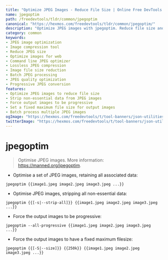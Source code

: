 ```yaml
---
title: "Optimize JPEG Images - Reduce File Size | Online Free DevTools by Hexmos"
name: jpegoptim
path: /freedevtools/tldr/common/jpegoptim
canonical: "https://hexmos.com/freedevtools/tldr/common/jpegoptim/"
description: "Optimize JPEG images with jpegoptim. Reduce file size and improve website performance. Free online tool, no registration required."
category: common
keywords:
- JPEG image optimization
- Image compression tool
- Reduce JPEG size
- Optimize images for web
- Command line JPEG optimizer
- Lossless JPEG compression
- Image file size reduction
- Batch JPEG processing
- JPEG quality optimization
- Progressive JPEG conversion
features:
- Optimize JPEG images to reduce file size
- Strip non-essential data from JPEG images
- Force output images to be progressive
- Set a fixed maximum file size for output images
- Batch process multiple JPEG images
ogImage: "https://hexmos.com/freedevtools/t/tool-banners/json-utilities-banner.png"
twitterImage: "https://hexmos.com/freedevtools/t/tool-banners/json-utilities-banner.png"
---
```


# jpegoptim

> Optimise JPEG images.
> More information: <https://manned.org/jpegoptim>.

- Optimise a set of JPEG images, retaining all associated data:

`jpegoptim {{image1.jpeg image2.jpeg image3.jpeg ...}}`

- Optimise JPEG images, stripping all non-essential data:

`jpegoptim {{[-s|--strip-all]}} {{image1.jpeg image2.jpeg image3.jpeg ...}}`

- Force the output images to be progressive:

`jpegoptim --all-progressive {{image1.jpeg image2.jpeg image3.jpeg ...}}`

- Force the output images to have a fixed maximum filesize:

`jpegoptim {{[-S|--size]}} {{250k}} {{image1.jpeg image2.jpeg image3.jpeg ...}}`
